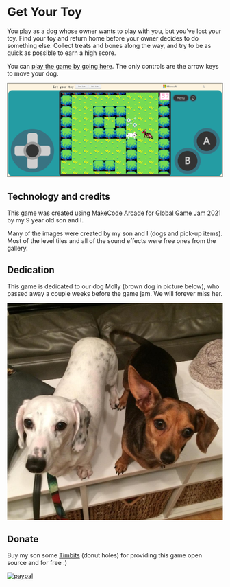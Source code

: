 # Get Your Toy

You play as a dog whose owner wants to play with you, but you've lost your toy.
Find your toy and return home before your owner decides to do something else.
Collect treats and bones along the way, and try to be as quick as possible to earn a high score.

You can [play the game by going here](https://makecode.com/_5Yr2A9iUFF0A).
The only controls are the arrow keys to move your dog.

![Screenshot](docs/Images/Screenshot.png)

## Technology and credits

This game was created using [MakeCode Arcade](https://arcade.makecode.com) for [Global Game Jam](https://globalgamejam.org) 2021 by my 9 year old son and I.

Many of the images were created by my son and I (dogs and pick-up items).
Most of the level tiles and all of the sound effects were free ones from the gallery.

## Dedication

This game is dedicated to our dog Molly (brown dog in picture below), who passed away a couple weeks before the game jam.
We will forever miss her.

![Molly and Huey](docs/Images/MollyAndHuey.jpg)

## Donate

Buy my son some [Timbits](https://www.google.com/search?q=timbits) (donut holes) for providing this game open source and for free :)

[![paypal](https://www.paypalobjects.com/en_US/i/btn/btn_donateCC_LG.gif)](https://www.paypal.me/deadlydogDan/5USD)
